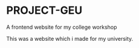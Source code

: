 # PROJECT-GEU
A frontend website for my college workshop

This was a website which i made for my university.
